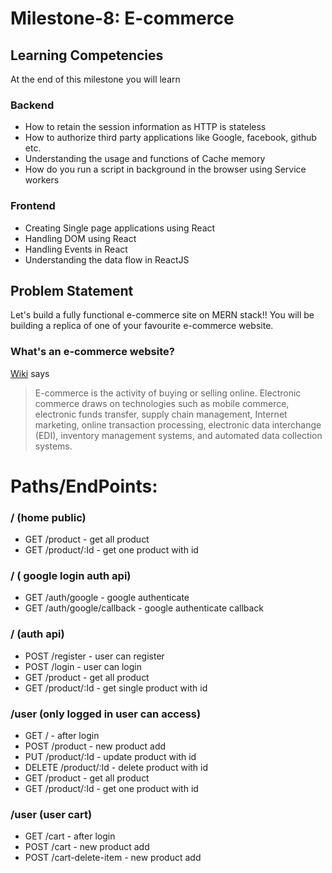# Milestone-8: E-commerce

## Learning Competencies

At the end of this milestone you will learn

### Backend

- How to retain the session information as HTTP is stateless
- How to authorize third party applications like Google, facebook, github etc.
- Understanding the usage and functions of Cache memory
- How do you run a script in background in the browser using Service workers

### Frontend

- Creating Single page applications using React
- Handling DOM using React
- Handling Events in React
- Understanding the data flow in ReactJS


## Problem Statement

Let's build a fully functional e-commerce site on MERN stack!! You will be building a replica of one of your favourite e-commerce website.

### What's an e-commerce website?

[Wiki](https://en.wikipedia.org/wiki/E-commerce) says

> E-commerce is the activity of buying or selling online. Electronic commerce draws on technologies such as mobile commerce, electronic funds transfer, supply chain management, Internet marketing, online transaction processing, electronic data interchange (EDI), inventory management systems, and automated data collection systems.

# Paths/EndPoints:

### / (home public)

- GET  /product - get all product 
- GET  /product/:Id - get one product with id 

### / ( google login auth api)

- GET /auth/google - google authenticate
- GET /auth/google/callback - google authenticate callback

### / (auth api)

- POST /register - user can register
- POST /login - user can login 
- GET /product - get all product
- GET /product/:Id - get single product with id


###  /user (only logged in user can access)

- GET  / - after login 
- POST /product - new product add
- PUT /product/:Id - update product with id
- DELETE /product/:Id  - delete product  with id
- GET  /product - get all product 
- GET  /product/:Id - get one product with id 

###  /user (user cart)

- GET  /cart - after login 
- POST /cart - new product add
- POST /cart-delete-item - new product add


